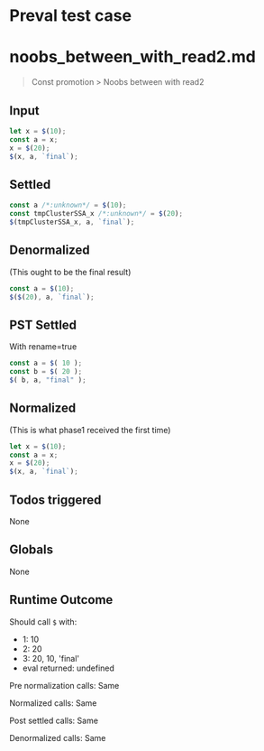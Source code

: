 # Preval test case

# noobs_between_with_read2.md

> Const promotion > Noobs between with read2

## Input

`````js filename=intro
let x = $(10);
const a = x;
x = $(20);
$(x, a, `final`);
`````


## Settled


`````js filename=intro
const a /*:unknown*/ = $(10);
const tmpClusterSSA_x /*:unknown*/ = $(20);
$(tmpClusterSSA_x, a, `final`);
`````


## Denormalized
(This ought to be the final result)

`````js filename=intro
const a = $(10);
$($(20), a, `final`);
`````


## PST Settled
With rename=true

`````js filename=intro
const a = $( 10 );
const b = $( 20 );
$( b, a, "final" );
`````


## Normalized
(This is what phase1 received the first time)

`````js filename=intro
let x = $(10);
const a = x;
x = $(20);
$(x, a, `final`);
`````


## Todos triggered


None


## Globals


None


## Runtime Outcome


Should call `$` with:
 - 1: 10
 - 2: 20
 - 3: 20, 10, 'final'
 - eval returned: undefined

Pre normalization calls: Same

Normalized calls: Same

Post settled calls: Same

Denormalized calls: Same
